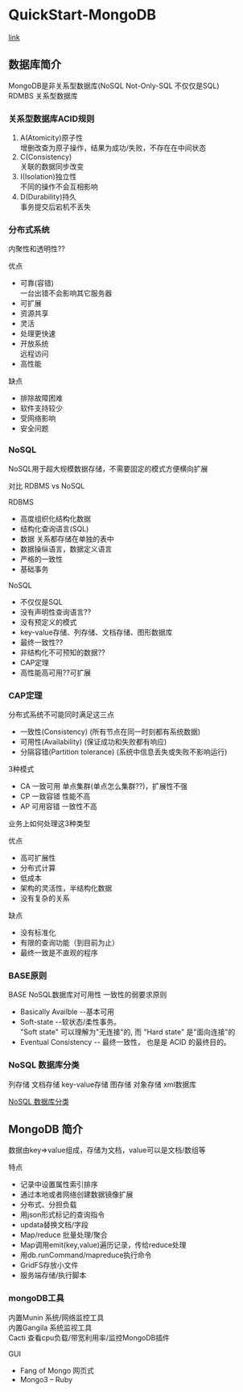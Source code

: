 # QuickStart-MongoDB
[link](https://www.runoob.com/mongodb/nosql.html)

## 数据库简介
MongoDB是非关系型数据库(NoSQL Not-Only-SQL 不仅仅是SQL)  
RDMBS 关系型数据库

### 关系型数据库ACID规则
1. A(Atomicity)原子性  
增删改查为原子操作，结果为成功/失败，不存在在中间状态
2. C(Consistency)  
关联的数据同步改变
3. I(Isolation)独立性  
不同的操作不会互相影响
4. D(Durability)持久  
事务提交后宕机不丢失

### 分布式系统
内聚性和透明性??

优点
- 可靠(容错)  
一台出错不会影响其它服务器
- 可扩展
- 资源共享
- 灵活
- 处理更快速
- 开放系统  
远程访问
- 高性能

缺点
- 排除故障困难
- 软件支持较少
- 受网络影响
- 安全问题

### NoSQL
NoSQL用于超大规模数据存储，不需要固定的模式方便横向扩展

对比 RDBMS vs NoSQL

RDBMS
- 高度组织化结构化数据
- 结构化查询语言(SQL)
- 数据 关系都存储在单独的表中
- 数据操纵语言，数据定义语言
- 严格的一致性
- 基础事务

NoSQL
- 不仅仅是SQL
- 没有声明性查询语言??
- 没有预定义的模式
- key-value存储、列存储、文档存储、图形数据库
- 最终一致性??
- 非结构化不可预知的数据??
- CAP定理
- 高性能高可用??可扩展

### CAP定理
分布式系统不可能同时满足这三点
- 一致性(Consistency) (所有节点在同一时刻都有系统数据)
- 可用性(Availability) (保证成功和失败都有响应)
- 分隔容错(Partition tolerance) (系统中信息丢失或失败不影响运行)

3种模式
- CA 一致可用 单点集群(单点怎么集群??)，扩展性不强
- CP 一致容错 性能不高
- AP 可用容错 一致性不高

业务上如何处理这3种类型

优点
- 高可扩展性
- 分布式计算
- 低成本
- 架构的灵活性，半结构化数据
- 没有复杂的关系

缺点
- 没有标准化
- 有限的查询功能（到目前为止）
- 最终一致是不直观的程序

### BASE原则
BASE NoSQL数据库对可用性 一致性的弱要求原则
- Basically Availble --基本可用
- Soft-state --软状态/柔性事务。  
"Soft state" 可以理解为"无连接"的, 而 "Hard state" 是"面向连接"的
- Eventual Consistency -- 最终一致性， 也是是 ACID 的最终目的。

### NoSQL 数据库分类

列存储 文档存储 key-value存储 图存储 对象存储 xml数据库

[NoSQL 数据库分类](https://www.runoob.com/mongodb/nosql.html#NoSQL-数据库分类)

## MongoDB 简介
数据由key=>value组成，存储为文档，value可以是文档/数组等

特点
- 记录中设置属性索引排序
- 通过本地或者网络创建数据镜像扩展
- 分布式、分担负载
- 用json形式标记的查询指令
- updata替换文档/字段
- Map/reduce 批量处理/聚合
- Map调用emit(key,value)遍历记录，传给reduce处理
- 用db.runCommand/mapreduce执行命令
- GridFS存放小文件
- 服务端存储/执行脚本

### mongoDB工具
内置Munin 系统/网络监控工具  
内置Gangila 系统监视工具  
Cacti 查看cpu负载/带宽利用率/监控MongoDB插件

GUI
- Fang of Mongo 网页式
- Mongo3 – Ruby
